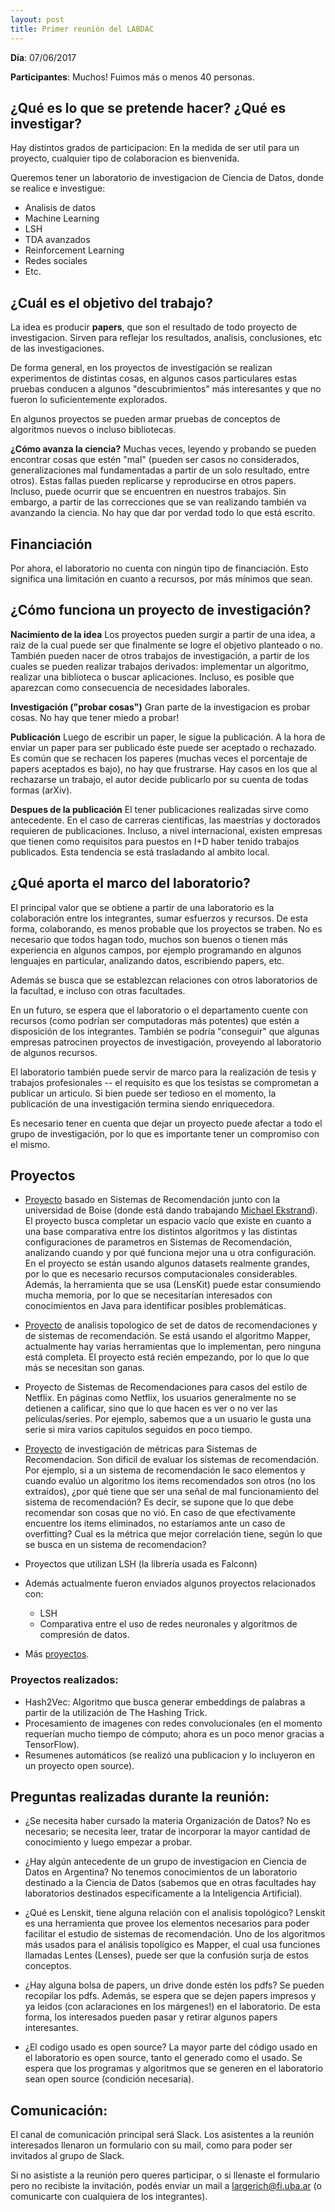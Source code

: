 ```yaml
---
layout: post
title: Primer reunión del LABDAC
---
```


__Día__: 07/06/2017

__Participantes__: Muchos! Fuimos más o menos 40 personas.

## ¿Qué es lo que se pretende hacer? ¿Qué es investigar?

Hay distintos grados de participacion: En la medida de ser util para un proyecto, cualquier tipo de colaboracion es bienvenida. 

Queremos tener un laboratorio de investigacion de Ciencia de Datos, donde se realice e investigue:

- Analisis de datos
- Machine Learning
- LSH
- TDA avanzados
- Reinforcement Learning
- Redes sociales
- Etc.

## ¿Cuál es el objetivo del trabajo? 

La idea es producir __papers__, que son el resultado de todo proyecto de investigacion. Sirven para reflejar los resultados, analisis, conclusiones, etc de las investigaciones. 

De forma general, en los proyectos de investigación se realizan experimentos de distintas cosas, en algunos casos particulares estas pruebas conducen a algunos "descubrimientos" más interesantes y que no fueron lo suficientemente explorados.

En algunos proyectos se pueden armar pruebas de conceptos de algoritmos nuevos o incluso bibliotecas.

__¿Cómo avanza la ciencia?__ 
Muchas veces, leyendo y probando se pueden encontrar cosas que estén "mal" (pueden ser casos no considerados, generalizaciones mal fundamentadas a partir de un solo resultado, entre otros). Estas fallas pueden replicarse y reproducirse en otros papers. Incluso, puede ocurrir que se encuentren en nuestros trabajos. Sin embargo, a partir de las correcciones que se van realizando también va avanzando la ciencia. No hay que dar por verdad todo lo que está escrito. 

## Financiación
Por ahora, el laboratorio no cuenta con ningún tipo de financiación. Esto significa una limitación en cuanto a recursos, por más mínimos que sean. 

## ¿Cómo funciona un proyecto de investigación?

__Nacimiento de la idea__
Los proyectos pueden surgir a partir de una idea, a raiz de la cual puede ser que finalmente se logre el objetivo planteado o no. También pueden nacer de otros trabajos de investigación, a partir de los cuales se pueden realizar trabajos derivados: implementar un algoritmo, realizar una biblioteca o buscar aplicaciones. Incluso, es posible que aparezcan como consecuencia de necesidades laborales.

__Investigación ("probar cosas")__
Gran parte de la investigacion es probar cosas. No hay que tener miedo a probar!

__Publicación__
Luego de escribir un paper, le sigue la publicación. A la hora de enviar un paper para ser publicado éste puede ser aceptado o rechazado. Es común que se rechacen los paperes (muchas veces el porcentaje de papers aceptados es bajo), no hay que frustrarse. Hay casos en los que al rechazarse un trabajo, el autor decide publicarlo por su cuenta de todas formas (arXiv).

__Despues de la publicación__
El tener publicaciones realizadas sirve como antecedente. En el caso de carreras cientificas, las maestrías y doctorados requieren de publicaciones. Incluso, a nivel internacional, existen empresas que tienen como requisitos para puestos en I+D haber tenido trabajos publicados. Esta tendencia se está trasladando al ambito local.

## ¿Qué aporta el marco del laboratorio?

El principal valor que se obtiene a partir de una laboratorio es la colaboración entre los integrantes, sumar esfuerzos y recursos. De esta forma, colaborando, es menos probable que los proyectos se traben. 
No es necesario que todos hagan todo, muchos son buenos o tienen más experiencia en algunos campos, por ejemplo programando en algunos lenguajes en particular, analizando datos, escribiendo papers, etc.

Además se busca que se establezcan relaciones con otros laboratorios de la facultad, e incluso con otras facultades.

En un futuro, se espera que el laboratorio o el departamento cuente con recursos (como podrían ser computadoras más potentes) que estén a disposición de los integrantes. También se podría "conseguir" que algunas empresas patrocinen proyectos de investigación, proveyendo al laboratorio de algunos recursos.

El laboratorio también puede servir de marco para la realización de tesis y trabajos profesionales -- el requisito es que los tesistas se comprometan a publicar un articulo. Si bien puede ser tedioso en el momento, la publicación de una investigación termina siendo enriquecedora.

Es necesario tener en cuenta que dejar un proyecto puede afectar a todo el grupo de investigación, por lo que es importante tener un compromiso con el mismo.


## Proyectos

- [Proyecto](/proyectos/Recsys_lenskit.md) basado en Sistemas de Recomendación junto con la universidad de Boise (donde está dando trabajando [Michael Ekstrand](https://md.ekstrandom.net)). El proyecto busca completar un espacio vacío que existe en cuanto a una base comparativa entre los distintos algoritmos y las distintas configuraciones de parametros en Sistemas de Recomendación, analizando cuando y por qué funciona mejor una u otra configuración. En el proyecto se están usando algunos datasets realmente grandes, por lo que es necesario recursos computacionales considerables. Además, la herramienta que se usa (LensKit) puede estar consumiendo mucha memoria, por lo que se necesitarían interesados con conocimientos en Java para identificar posibles problemáticas.

- [Proyecto](/proyectos/Recsys_topo.md) de analisis topologico de set de datos de recomendaciones y de sistemas de recomendación. Se está usando el algoritmo Mapper, actualmente hay varias herramientas que lo implementan, pero ninguna está completa. El proyecto está recién empezando, por lo que lo que más se necesitan son ganas.

- Proyecto de Sistemas de Recomendaciones para casos del estilo de Netflix. En páginas como Netflix, los usuarios generalmente no se detienen a calificar, sino que lo que hacen es ver o no ver las películas/series. Por ejemplo, sabemos que a un usuario le gusta una serie si mira varios capitulos seguidos en poco tiempo.

- [Proyecto](/proyectos/Recsys_metrics_user_tests.md) de investigación de métricas para Sistemas de Recomendacion. Son dificil de evaluar los sistemas de recomendación. Por ejemplo, si a un sistema de recomendación le saco elementos y cuando evalúo un algoritmo los items recomendados son otros (no los extraídos), ¿por qué tiene que ser una señal de mal funcionamiento del sistema de recomendación? Es decir, se supone que lo que debe recomendar son cosas que no vió. En caso de que efectivamente encuentre los items eliminados, no estaríamos ante un caso de overfitting? Cual es la métrica que mejor correlación tiene, según lo que se busca en un sistema de recomendacion?

- Proyectos que utilizan LSH (la librería usada es Falconn)

- Además actualmente fueron enviados algunos proyectos relacionados con:
	- LSH
	- Comparativa entre el uso de redes neuronales y algoritmos de compresión de datos.

- Más [proyectos](/publicaciones.md).

### Proyectos realizados: 

- Hash2Vec: Algoritmo que busca generar embeddings de palabras a partir de la utilización de The Hashing Trick.
- Procesamiento de imagenes con redes convolucionales (en el momento requerían mucho tiempo de cómputo; ahora es un poco menor gracias a TensorFlow).
- Resumenes automáticos (se realizó una publicacion y lo incluyeron en un proyecto open source).


## Preguntas realizadas durante la reunión:

- ¿Se necesita haber cursado la materia Organización de Datos? No es necesario; se necesita leer, tratar de incorporar la mayor cantidad de conocimiento y luego empezar a probar.

- ¿Hay algún antecedente de un grupo de investigacion en Ciencia de Datos en Argentina? No tenemos conocimientos de un laboratorio destinado a la Ciencia de Datos (sabemos que en otras facultades hay laboratorios destinados especificamente a la Inteligencia Artificial).

- ¿Qué es Lenskit, tiene alguna relación con el analisis topológico? Lenskit es una herramienta que provee los elementos necesarios para poder facilitar el estudio de sistemas de recomendación. Uno de los algoritmos más usados para el análisis topolígico es Mapper, el cual usa funciones llamadas Lentes (Lenses), puede ser que la confusión surja de estos conceptos.

- ¿Hay alguna bolsa de papers, un drive donde estén los pdfs? Se pueden recopilar los pdfs. Además, se espera que se dejen papers impresos y ya leidos (con aclaraciones en los márgenes!) en el laboratorio. De esta forma, los interesados pueden pasar y retirar algunos papers interesantes.

- ¿El codigo usado es open source? La mayor parte del código usado en el laboratorio es open source, tanto el generado como el usado. Se espera que los programas y algoritmos que se generen en el laboratorio sean open source (condición necesaria).

## Comunicación:

El canal de comunicación principal será Slack. Los asistentes a la reunión interesados llenaron un formulario con su mail, como para poder ser invitados al grupo de Slack.

Si no asististe a la reunión pero queres participar, o si llenaste el formulario pero no recibiste la invitación, podés enviar un mail a largerich@fi.uba.ar (o comunicarte con cualquiera de los integrantes).